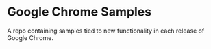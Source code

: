 Google Chrome Samples
===
A repo containing samples tied to new functionality in each release of Google Chrome.